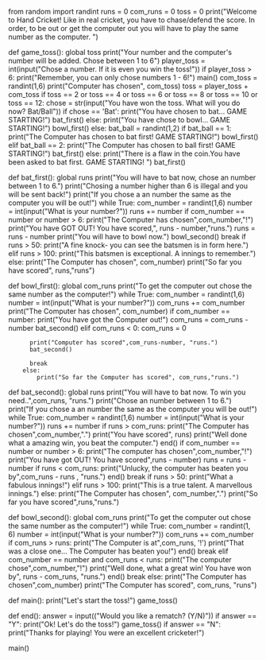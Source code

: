 from random import randint
runs = 0
com_runs = 0
toss = 0
print("Welcome to Hand Cricket! Like in real cricket, you have to chase/defend the score. In order, to be out or get the computer out you will have to play the same number as the computer. ")

def game_toss():
    global toss
    print("Your number and the computer's number will be added. Chose between 1 to 6")
    player_toss = int(input("Chose a number. If it is even you win the toss!"))
    if player_toss > 6:
        print("Remember, you can only chose numbers 1 - 6!")
        main()
    com_toss = randint(1,6)
    print("Computer has chosen", com_toss)
    toss = player_toss + com_toss
    if toss == 2 or toss == 4 or toss == 6 or toss == 8 or toss == 10 or toss == 12:
        chose = str(input("You have won the toss. What will you do now? Bat/Ball"))
        if chose == 'Bat':
            print("You have chosen to bat... GAME STARTING!")
            bat_first()
        else:
            print("You have chose to bowl... GAME STARTING!")
            bowl_first()
    else:
        bat_ball = randint(1,2)
        if bat_ball == 1:
            print("The Computer has chosen to bat first! GAME STARTING!")
            bowl_first()
        elif bat_ball == 2:
            print("The Computer has chosen to ball first! GAME STARTING!")
            bat_first()
        else:
            print("There is a flaw in the coin.You have been asked to bat first. GAME STARTING! ")
            bat_first()

def bat_first():
    global runs
    print("You will have to bat now, chose an number between 1 to 6.")
    print("Chosing a number higher than 6 is illegal and you will be sent back!")
    print("If you chose a an number the same as the computer you will be out!")
    while True:
        com_number = randint(1,6)
        number = int(input("What is your number?"))
        runs += number
        if com_number == number or number > 6:
            print("The Computer has chosen",com_number,"!")
            print("You have GOT OUT! You have scored,", runs - number,"runs.")
            runs = runs - number
            print("You will have to bowl now.")
            bowl_second()
            break
        if runs > 50:
            print("A fine knock- you can see the batsmen is in form here.")
        elif runs > 100:
            print("This batsmen is exceptional. A innings to remember.")
        else:
            print("The Computer has chosen", com_number)
            print("So far you have scored", runs,"runs")

def bowl_first():
   global com_runs
   print("To get the computer out chose the same number as the computer!")
   while True:
        com_number = randint(1,6)
        number = int(input("What is your number?"))
        com_runs += com_number
        print("The Computer has chosen", com_number)
        if com_number == number:
            print("You have got the Computer out!")
            com_runs = com_runs - number
            bat_second()
        elif com_runs < 0:
          com_runs = 0
            
          print("Computer has scored",com_runs-number, "runs.")
          bat_second()
  
          break
        else:
            print("So far the Computer has scored", com_runs,"runs.")


def bat_second():
    global runs
    print("You will have to bat now. To win you need..",com_runs, "runs.")
    print("Chose an number between 1 to 6.")
    print("If you chose a an number the same as the computer you will be out!")
    while True:
        com_number = randint(1,6)
        number = int(input("What is your number?"))
        runs += number
        if runs > com_runs:
            print("The Computer has chosen",com_number,".")
            print("You have scored", runs)
            print("Well done what a amazing win, you beat the computer.")
            end()
        if com_number == number or number > 6:
            print("The computer has chosen",com_number,"!")
            print("You have got OUT! You have scored",runs - number)
            runs = runs - number
            if runs < com_runs:
                print("Unlucky, the computer has beaten you by",com_runs - runs , "runs.")
                end()
                break
            if runs > 50:
                print("What a fabulous innings!")
            elif runs > 100:
                print("This is a true talent.  A marvellous innings.")
        else:
            print("The Computer has chosen", com_number,".")
            print("So far you have scored",runs,"runs.")

def bowl_second():
    global com_runs
    print("To get the computer out chose the same number as the computer!")
    while True:
        com_number = randint(1, 6)
        number = int(input("What is your number?"))
        com_runs += com_number
        if com_runs > runs:
            print("The Computer is at",com_runs, '!')
            print("That was a close one... The Computer has beaten you!")
            end()
            break
        elif com_number == number and com_runs < runs:
            print("The computer chose",com_number,"!")
            print("Well done, what a great win! You have won by", runs - com_runs, "runs.")
            end()
            break
        else:
            print("The Computer has chosen",com_number)
            print("The Computer has scored", com_runs, "runs")

def main():
        print("Let's start the toss!")
        game_toss()


def end():
        answer = input(("Would you like a rematch? (Y/N)"))
        if answer == "Y":
            print("Ok! Let's do the toss!")
            game_toss()
        if answer == "N":
          print("Thanks for playing! You were an excellent cricketer!")

main()
